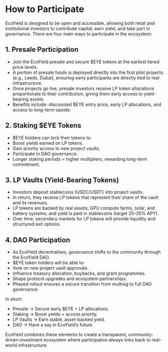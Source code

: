 # How to Participate

EcoYield is designed to be open and accessible, allowing both retail and
institutional investors to contribute capital, earn yield, and take part
in governance. There are four main ways to participate in the ecosystem:

## 1. Presale Participation

- Join the EcoYield presale and secure $EYE tokens at the earliest
tiered price levels.
- A portion of presale funds is deployed directly into the first pilot
projects (e.g., Leeds, Dubai), ensuring early participants are directly
tied to real infrastructure.
- Once projects go live, presale investors receive LP token allocations
proportionate to their contribution, giving them early access to
yield-bearing assets.
- Benefits include: discounted $EYE entry price, early LP allocations,
and access to long-term upside.

## 2. Staking $EYE Tokens

- $EYE holders can lock their tokens to:
- Boost yields earned on LP tokens.
- Gain priority access to new project vaults.
- Participate in DAO governance.
- Longer staking periods = higher multipliers, rewarding long-term
commitment.

## 3. LP Vaults (Yield-Bearing Tokens)

- Investors deposit stablecoins (USDC/USDT) into project vaults.
- In return, they receive LP tokens that represent their share of the
vault and its revenues.
- LP tokens are backed by real assets; GPU compute farms, solar, and
battery systems; and yield is paid in stablecoins (target 25–35%
APY).
- Over time, secondary markets for LP tokens will provide liquidity and
structured exit options.

## 4. DAO Participation

- As EcoYield decentralises, governance shifts to the community through
the EcoYield DAO.
- $EYE token holders will be able to:
- Vote on new project vault approvals.
- Influence treasury allocation, buybacks, and grant programmes.
- Shape protocol upgrades and ecosystem partnerships.
- Phased rollout ensures a secure transition from multisig to full DAO
governance.

In short:
- Presale → Secure early $EYE + LP allocations.
- Staking → Boost yields + access priority.
- LP Vaults → Earn stable, asset-backed yield.
- DAO → Have a say in EcoYield’s future.

EcoYield combines these elements to create a transparent,
community-driven investment ecosystem where participation always links
back to real-world infrastructure.

